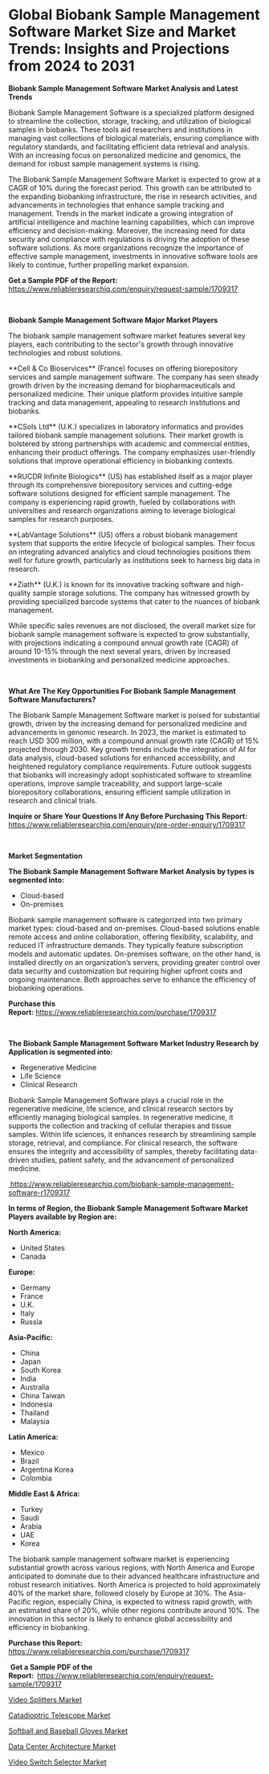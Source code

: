 <p><h1>Global Biobank Sample Management Software Market Size and Market Trends: Insights and Projections from 2024 to 2031</h1></p><p><strong>Biobank Sample Management Software Market Analysis and Latest Trends</strong></p>
<p><p>Biobank Sample Management Software is a specialized platform designed to streamline the collection, storage, tracking, and utilization of biological samples in biobanks. These tools aid researchers and institutions in managing vast collections of biological materials, ensuring compliance with regulatory standards, and facilitating efficient data retrieval and analysis. With an increasing focus on personalized medicine and genomics, the demand for robust sample management systems is rising.</p><p>The Biobank Sample Management Software Market is expected to grow at a CAGR of 10% during the forecast period. This growth can be attributed to the expanding biobanking infrastructure, the rise in research activities, and advancements in technologies that enhance sample tracking and management. Trends in the market indicate a growing integration of artificial intelligence and machine learning capabilities, which can improve efficiency and decision-making. Moreover, the increasing need for data security and compliance with regulations is driving the adoption of these software solutions. As more organizations recognize the importance of effective sample management, investments in innovative software tools are likely to continue, further propelling market expansion.</p></p>
<p><strong>Get a Sample PDF of the Report:&nbsp;</strong> <a href="https://www.reliableresearchiq.com/enquiry/request-sample/1709317?utm_campaign=1144&utm_medium=2&utm_source=Github&utm_content=ia&utm_term=21102024&utm_id=biobank-sample-management-software">https://www.reliableresearchiq.com/enquiry/request-sample/1709317</a></p>
<p>&nbsp;</p>
<p><strong>Biobank Sample Management Software Major Market Players</strong></p>
<p><p>The biobank sample management software market features several key players, each contributing to the sector's growth through innovative technologies and robust solutions. </p><p>**Cell & Co Bioservices** (France) focuses on offering biorepository services and sample management software. The company has seen steady growth driven by the increasing demand for biopharmaceuticals and personalized medicine. Their unique platform provides intuitive sample tracking and data management, appealing to research institutions and biobanks.</p><p>**CSols Ltd** (U.K.) specializes in laboratory informatics and provides tailored biobank sample management solutions. Their market growth is bolstered by strong partnerships with academic and commercial entities, enhancing their product offerings. The company emphasizes user-friendly solutions that improve operational efficiency in biobanking contexts.</p><p>**RUCDR Infinite Biologics** (US) has established itself as a major player through its comprehensive biorepository services and cutting-edge software solutions designed for efficient sample management. The company is experiencing rapid growth, fueled by collaborations with universities and research organizations aiming to leverage biological samples for research purposes.</p><p>**LabVantage Solutions** (US) offers a robust biobank management system that supports the entire lifecycle of biological samples. Their focus on integrating advanced analytics and cloud technologies positions them well for future growth, particularly as institutions seek to harness big data in research.</p><p>**Ziath** (U.K.) is known for its innovative tracking software and high-quality sample storage solutions. The company has witnessed growth by providing specialized barcode systems that cater to the nuances of biobank management.</p><p>While specific sales revenues are not disclosed, the overall market size for biobank sample management software is expected to grow substantially, with projections indicating a compound annual growth rate (CAGR) of around 10-15% through the next several years, driven by increased investments in biobanking and personalized medicine approaches.</p></p>
<p>&nbsp;</p>
<p><strong>What Are The Key Opportunities For Biobank Sample Management Software Manufacturers?</strong></p>
<p><p>The Biobank Sample Management Software market is poised for substantial growth, driven by the increasing demand for personalized medicine and advancements in genomic research. In 2023, the market is estimated to reach USD 300 million, with a compound annual growth rate (CAGR) of 15% projected through 2030. Key growth trends include the integration of AI for data analysis, cloud-based solutions for enhanced accessibility, and heightened regulatory compliance requirements. Future outlook suggests that biobanks will increasingly adopt sophisticated software to streamline operations, improve sample traceability, and support large-scale biorepository collaborations, ensuring efficient sample utilization in research and clinical trials.</p></p>
<p><strong>Inquire or Share Your Questions If Any Before Purchasing This Report:</strong> <a href="https://www.reliableresearchiq.com/enquiry/pre-order-enquiry/1709317?utm_campaign=1144&utm_medium=2&utm_source=Github&utm_content=ia&utm_term=21102024&utm_id=biobank-sample-management-software">https://www.reliableresearchiq.com/enquiry/pre-order-enquiry/1709317</a></p>
<p>&nbsp;</p>
<p><strong>Market Segmentation</strong></p>
<p><strong>The Biobank Sample Management Software Market Analysis by types is segmented into:</strong></p>
<p><ul><li>Cloud-based</li><li>On-premises</li></ul></p>
<p><p>Biobank sample management software is categorized into two primary market types: cloud-based and on-premises. Cloud-based solutions enable remote access and online collaboration, offering flexibility, scalability, and reduced IT infrastructure demands. They typically feature subscription models and automatic updates. On-premises software, on the other hand, is installed directly on an organization’s servers, providing greater control over data security and customization but requiring higher upfront costs and ongoing maintenance. Both approaches serve to enhance the efficiency of biobanking operations.</p></p>
<p><strong>Purchase this Report:&nbsp;</strong><a href="https://www.reliableresearchiq.com/purchase/1709317?utm_campaign=1144&utm_medium=2&utm_source=Github&utm_content=ia&utm_term=21102024&utm_id=biobank-sample-management-software">https://www.reliableresearchiq.com/purchase/1709317</a></p>
<p>&nbsp;</p>
<p><strong>The Biobank Sample Management Software Market Industry Research by Application is segmented into:</strong></p>
<p><ul><li>Regenerative Medicine</li><li>Life Science</li><li>Clinical Research</li></ul></p>
<p><p>Biobank Sample Management Software plays a crucial role in the regenerative medicine, life science, and clinical research sectors by efficiently managing biological samples. In regenerative medicine, it supports the collection and tracking of cellular therapies and tissue samples. Within life sciences, it enhances research by streamlining sample storage, retrieval, and compliance. For clinical research, the software ensures the integrity and accessibility of samples, thereby facilitating data-driven studies, patient safety, and the advancement of personalized medicine.</p></p>
<p><a href="https://www.reliableresearchiq.com/biobank-sample-management-software-r1709317?utm_campaign=1144&utm_medium=2&utm_source=Github&utm_content=ia&utm_term=21102024&utm_id=biobank-sample-management-software">&nbsp;https://www.reliableresearchiq.com/biobank-sample-management-software-r1709317</a></p>
<p><strong>In terms of Region, the Biobank Sample Management Software Market Players available by Region are:</strong></p>
<p>
    <p> <strong> North America: </strong>
        <ul>
            <li>United States</li>
            <li>Canada</li>
        </ul>
        </p> 
    <p> <strong> Europe: </strong>
        <ul>
            <li>Germany</li>
            <li>France</li>
            <li>U.K.</li>
            <li>Italy</li>
            <li>Russia</li>
        </ul>
        </p> 
    <p> <strong> Asia-Pacific: </strong>
        <ul>
            <li>China</li>
            <li>Japan</li>
            <li>South Korea</li>
            <li>India</li>
            <li>Australia</li>
            <li>China Taiwan</li>
            <li>Indonesia</li>
            <li>Thailand</li>
            <li>Malaysia</li>
        </ul>
        </p> 
    <p> <strong> Latin America: </strong>
        <ul>
            <li>Mexico</li>
            <li>Brazil</li>
            <li>Argentina Korea</li>
            <li>Colombia</li>
        </ul>
        </p> 
    <p> <strong> Middle East & Africa: </strong>
        <ul>
            <li>Turkey</li>
            <li>Saudi</li>
            <li>Arabia</li>
            <li>UAE</li>
            <li>Korea</li>
        </ul>
    </p>
    </p>
<p><p>The biobank sample management software market is experiencing substantial growth across various regions, with North America and Europe anticipated to dominate due to their advanced healthcare infrastructure and robust research initiatives. North America is projected to hold approximately 40% of the market share, followed closely by Europe at 30%. The Asia-Pacific region, especially China, is expected to witness rapid growth, with an estimated share of 20%, while other regions contribute around 10%. The innovation in this sector is likely to enhance global accessibility and efficiency in biobanking.</p></p>
<p><strong>Purchase this Report: </strong><a href="https://www.reliableresearchiq.com/purchase/1709317?utm_campaign=1144&utm_medium=2&utm_source=Github&utm_content=ia&utm_term=21102024&utm_id=biobank-sample-management-software">https://www.reliableresearchiq.com/purchase/1709317</a></p>
<p>&nbsp;<strong>Get a Sample PDF of the Report:&nbsp;&nbsp;</strong><a href="https://www.reliableresearchiq.com/enquiry/request-sample/1709317?utm_campaign=1144&utm_medium=2&utm_source=Github&utm_content=ia&utm_term=21102024&utm_id=biobank-sample-management-software">https://www.reliableresearchiq.com/enquiry/request-sample/1709317</a></p>
<p><strong></strong></p>
<p><p><a href="https://issuu.com/reportprime-2/docs/video-splitters-market-size-2030.pp_8bbdbb21131a95?utm_campaign=1144&utm_medium=2&utm_source=Github&utm_content=ia&utm_term=21102024&utm_id=biobank-sample-management-software">Video Splitters Market</a></p><p><a href="https://github.com/fadrijbtavist/Market-Research-Report-List-1/blob/main/catadioptric-telescope-market.md?utm_campaign=1144&utm_medium=2&utm_source=Github&utm_content=ia&utm_term=21102024&utm_id=biobank-sample-management-software">Catadioptric Telescope Market</a></p><p><a href="https://www.linkedin.com/pulse/softball-baseball-gloves-market-matrix-applications-types-kgjkc?utm_campaign=1144&utm_medium=2&utm_source=Github&utm_content=ia&utm_term=21102024&utm_id=biobank-sample-management-software">Softball and Baseball Gloves Market</a></p><p><a href="https://www.linkedin.com/pulse/data-center-architecture-market-velocity-81-cagr-trajectory-hxuxc?utm_campaign=1144&utm_medium=2&utm_source=Github&utm_content=ia&utm_term=21102024&utm_id=biobank-sample-management-software">Data Center Architecture Market</a></p><p><a href="https://issuu.com/reportprime-2/docs/video-switch-selector-market-size-2_4bb9ec5a761242?utm_campaign=1144&utm_medium=2&utm_source=Github&utm_content=ia&utm_term=21102024&utm_id=biobank-sample-management-software">Video Switch Selector Market</a></p></p>